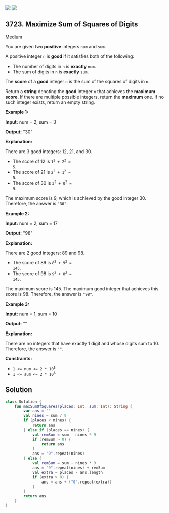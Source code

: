 [![](https://img.shields.io/github/stars/javadev/LeetCode-in-Kotlin?label=Stars&style=flat-square)](https://github.com/javadev/LeetCode-in-Kotlin)
[![](https://img.shields.io/github/forks/javadev/LeetCode-in-Kotlin?label=Fork%20me%20on%20GitHub%20&style=flat-square)](https://github.com/javadev/LeetCode-in-Kotlin/fork)

## 3723\. Maximize Sum of Squares of Digits

Medium

You are given two **positive** integers `num` and `sum`.

A positive integer `n` is **good** if it satisfies both of the following:

*   The number of digits in `n` is **exactly** `num`.
*   The sum of digits in `n` is **exactly** `sum`.

The **score** of a **good** integer `n` is the sum of the squares of digits in `n`.

Return a **string** denoting the **good** integer `n` that achieves the **maximum** **score**. If there are multiple possible integers, return the **maximum** one. If no such integer exists, return an empty string.

**Example 1:**

**Input:** num = 2, sum = 3

**Output:** "30"

**Explanation:**

There are 3 good integers: 12, 21, and 30.

*   The score of 12 is <code>1<sup>2</sup> + 2<sup>2</sup> = 5</code>.
*   The score of 21 is <code>2<sup>2</sup> + 1<sup>2</sup> = 5</code>.
*   The score of 30 is <code>3<sup>2</sup> + 0<sup>2</sup> = 9</code>.

The maximum score is 9, which is achieved by the good integer 30. Therefore, the answer is `"30"`.

**Example 2:**

**Input:** num = 2, sum = 17

**Output:** "98"

**Explanation:**

There are 2 good integers: 89 and 98.

*   The score of 89 is <code>8<sup>2</sup> + 9<sup>2</sup> = 145</code>.
*   The score of 98 is <code>9<sup>2</sup> + 8<sup>2</sup> = 145</code>.

The maximum score is 145. The maximum good integer that achieves this score is 98. Therefore, the answer is `"98"`.

**Example 3:**

**Input:** num = 1, sum = 10

**Output:** ""

**Explanation:**

There are no integers that have exactly 1 digit and whose digits sum to 10. Therefore, the answer is `""`.

**Constraints:**

*   <code>1 <= num <= 2 * 10<sup>5</sup></code>
*   <code>1 <= sum <= 2 * 10<sup>6</sup></code>

## Solution

```kotlin
class Solution {
    fun maxSumOfSquares(places: Int, sum: Int): String {
        var ans = ""
        val nines = sum / 9
        if (places < nines) {
            return ans
        } else if (places == nines) {
            val remSum = sum - nines * 9
            if (remSum > 0) {
                return ans
            }
            ans = "9".repeat(nines)
        } else {
            val remSum = sum - nines * 9
            ans = "9".repeat(nines) + remSum
            val extra = places - ans.length
            if (extra > 0) {
                ans = ans + ("0".repeat(extra))
            }
        }
        return ans
    }
}
```